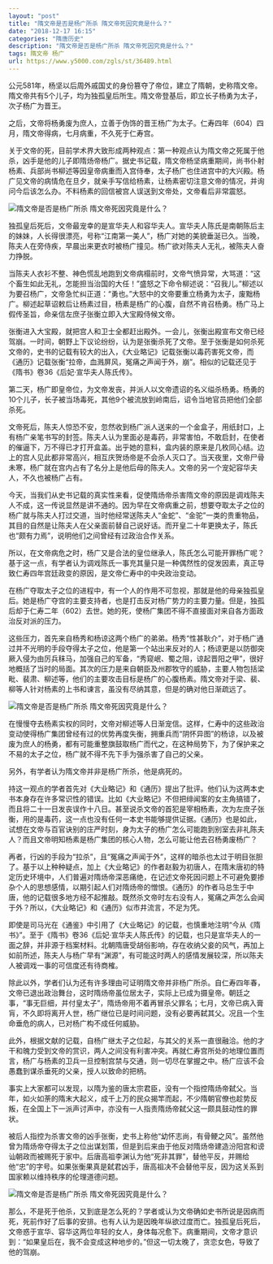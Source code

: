 ```yaml
---
layout: "post"
title: "隋文帝是否是杨广所杀 隋文帝死因究竟是什么？"
date: "2018-12-17 16:15"
categories: "隋唐历史"
description: "隋文帝是否是杨广所杀 隋文帝死因究竟是什么？"
tags: 隋文帝 杨广
url: https://www.y5000.com/zgls/st/36489.html
---
```






公元581年，杨坚以后周外戚国丈的身份篡夺了帝位，建立了隋朝，史称隋文帝。隋文帝共有5个儿子，均为独孤皇后所生。隋文帝登基后，即立长子杨勇为太子，次子杨广为晋王。

之后，文帝将杨勇废为庶人，立善于伪饰的晋王杨广为太子。仁寿四年（604）四月，隋文帝得病，七月病重，不久死于仁寿宫。

关于文帝的死，目前学术界大致形成两种观点：第一种观点认为隋文帝之死属于他杀，凶手是他的儿子即隋炀帝杨广。据史书记载，隋文帝杨坚病重期间，尚书仆射杨素、兵部尚书柳述等因皇帝病重而入宫侍奉，太子杨广也住进宫中的大兴殿。杨广见文帝的病情危在旦夕，就亲手写信给杨素，让杨素密切注意文帝的情况，并询问今后该怎么办。不料杨素的回信被宫人误送到文帝处，文帝看后非常震怒。

![隋文帝是否是杨广所杀
隋文帝死因究竟是什么？](https://img.y5000.com/uploads/allimg/181101/ae93f187c3480c928b319ac2c628e123.jpg)

独孤皇后死后，文帝最宠幸的是宣华夫人和容华夫人。宣华夫人陈氏是南朝陈后主的妹妹，人长得很漂亮，号称“江南第一美人”，杨广对她的美貌垂涎已久。当晚，陈夫人在旁侍疾，早晨出来更衣时被杨广撞见。杨广欲对陈夫人无礼，被陈夫人奋力挣脱。

当陈夫人衣衫不整、神色慌乱地跑到文帝病榻前时，文帝气愤异常，大骂道：“这个畜生如此无礼，怎能担当治国的大任！”盛怒之下命令柳述说：“召我儿。”柳述以为要召杨广，文帝急忙纠正道：“勇也。”大怒中的文帝要重立杨勇为太子，废黜杨广。柳述起草诏敕后让杨素过目，杨素是杨广的心腹，自然不肯召杨勇。杨广马上假传圣旨，命亲信左庶子张衡立即入大宝殿侍候文帝。

张衡进入大宝殿，就把宫人和卫士全都赶出殿外。一会儿，张衡出殿宣布文帝已经驾崩。一时间，朝野上下议论纷纷，认为是张衡杀死了文帝。至于张衡是如何杀死文帝的，史书的记载有较大的出入，《大业略记》记载张衡以毒药害死文帝，而《通历》记载张衡“拉帝，血溅屏风，冤痛之声闻于外，崩”。相似的记载还见于《隋书》卷36《后妃·宣华夫人陈氏传》。

第二天，杨广即皇帝位，为文帝发丧，并派人以文帝遗诏的名义缢杀杨勇。杨勇的10个儿子，长子被当场毒死，其他9个被流放到岭南后，诏令当地官员把他们全部杀死。

文帝死后，陈夫人惊恐不安，忽然收到杨广派人送来的一个金盒子，用纸封口，上有杨广亲笔书写的封签。陈夫人认为里面必是毒药，非常害怕，不敢启封，在使者的催逼下，万不得已才打开盒盖。出乎她的意料，盒内装的原来是几枚同心结。边上的宫人见此都非常高兴，相互庆贺炀帝是不会杀人灭口了。当天夜里，文帝尸骨未寒，杨广就在宫内占有了名分上是他后母的陈夫人。文帝的另一个宠妃容华夫人，不久也被杨广占有。

今天，当我们从史书记载的真实性来看，促使隋炀帝杀害隋文帝的原因是调戏陈夫人不成，这一传说显然是讲不通的。因为早在文帝病重之前，想要夺取太子之位的杨广就与陈夫人打过交道，当时他经常送陈夫人“金蛇”、“金驼”一类的贵重物品，其目的自然是让陈夫人在父亲面前替自己说好话。而开皇二十年更换太子，陈氏也“颇有力焉”，说明他们之间曾经有过政治合作关系。

所以，在文帝病危之时，杨广又是合法的皇位继承人，陈氏怎么可能开罪杨广呢？基于这一点，有学者认为调戏陈氏一事充其量只是一种偶然性的促发因素，真正导致仁寿四年宫廷政变的原因，是文帝仁寿中的中央政治变动。

在杨广夺取太子之位的进程中，有一个人的作用不可忽视，那就是他的母亲独孤皇后。她是杨广夺宫的主要支持者，也是打击反对杨广势力的主要力量。但是，独孤后却于仁寿二年（602）去世。她的死，使杨广集团不得不直接面对来自各方面政治反对派的压力。

这些压力，首先来自杨秀和杨谅这两个杨广的弟弟。杨秀“性甚耿介”，对于杨广通过并不光明的手段夺得太子之位，他是第一个站出来反对的人；杨谅更是以防御突厥入侵为由厉兵秣马，加强自己的军备，“秀窥岷、蜀之阻，谅起晋阳之甲”，很好地概括了当时的局面。其次的压力是来自朝臣及州郡牧守的威胁，主要人物包括梁毗、裴肃、柳述等，他们的主要攻击目标是杨广的心腹杨素。隋文帝对于梁、裴、柳等人针对杨素的上书和谏言，虽没有尽纳其意，但是的确对他日渐疏远了。

![隋文帝是否是杨广所杀
隋文帝死因究竟是什么？](https://img.y5000.com/uploads/allimg/181101/f07d3f22401ea4b2c619fe522fa71a9d.jpg)

在慢慢夺去杨素实权的同时，文帝对柳述等人日渐宠信。这样，仁寿中的这些政治变动使得杨广集团曾经有过的优势再度失衡，拥重兵而“阴怀异图”的杨谅，以及被废为庶人的杨勇，都有可能重整旗鼓取杨广而代之，在这种局势下，为了保护来之不易的太子之位，杨广就不得不先下手为强杀害了自己的父亲。

另外，有学者认为隋文帝并非是杨广所杀，他是病死的。

持这一观点的学者首先对《大业略记》和《通历》提出了批评。他们认为这两本史书本身存在许多常识性的错误。比如《大业略记》不但把绯闻案的女主角搞错了，而且将二十一日发丧误作十八日。甚至说杀文帝的首犯是宰相杨素，次为左庶子张衡，用的是毒药，这一点也没有任何一本史书能够提供证据。《通历》也是如此，试想在文帝与百官诀别的庄严时刻，身为太子的杨广怎么可能跑到别室去非礼陈夫人？而且文帝明知杨素是杨广集团的核心人物，怎么可能让他去召杨勇废杨广？

再者，行凶的手段为“拉杀”，且“冤痛之声闻于外”，这样的暗杀也太过于明目张胆了。基于以上种种疑点，加上《大业略记》的作者赵毅为初唐人，在隋末唐初的特定历史环境中，人们普遍对隋炀帝深恶痛绝，在记述文帝死因问题上不可避免要掺杂个人的思想感情，以期引起人们对隋炀帝的憎恨。《通历》的作者马总生于中唐，他的记载很多地方经不起推敲。既然杀文帝时左右没有人，冤痛之声怎么会闻于外？所以，《大业略记》和《通历》似市井流言，不足为凭。

即使是司马光在《通鉴》中引用了《大业略记》的记载，也慎重地注明“今从《隋书》”。至于《隋书》卷36《后妃·宣华夫人陈氏传》的记载，也只是宣华夫人的一面之辞，并非源于档案材料。北朝隋唐受胡俗影响，存在收纳父妾的风气，再加上如前所述，陈夫人与杨广早有“渊源”，有可能这时两人的感情发展较深，所以陈夫人被调戏一事的可信度还有待商榷。

除此以外，学者们认为还有许多理由可证明隋文帝并非杨广所杀。自仁寿四年春，文帝已退出政治舞台，这时隋炀帝虽位居太子，实际上已成为摄皇帝。朝廷之事，“事无巨细，并付皇太子”，隋炀帝用不着再冒杀父罪名；七月，文帝已病入膏肓，不久即将离开人世，杨广继位已是时间问题，没有必要再弑其父。况且一个生命垂危的病人，已对杨广构不成任何威胁。

此外，根据文献的记载，自杨广继太子之位起，与其父的关系一直很融洽。他的才干和魄力受到文帝的赏识，两人之间没有利害冲突。再就仁寿宫所处的地理位置而言，杨广与杨素的卫兵一旦控制宫禁与交通，则一切尽在掌握之中。杨广应该不会愚蠢到谋杀垂死的父亲，授人以致命的把柄。

事实上大家都可以发现，以隋为鉴的唐太宗君臣，没有一个指控隋炀帝弑父。当年，如火如荼的隋末大起义，成千上万的民众揭竿而起，不少隋朝官僚也趁势反叛，在全国上下一派声讨声中，亦没有一人指责隋炀帝弑父这一颇具鼓动性的罪状。

被后人指控为杀害文帝的凶手张衡，史书上称他“幼怀志尚，有骨鲠之风”。虽然他曾为隋炀帝夺得太子之位出谋划策，但是到后来由于他反对隋炀帝建造汾阳宫和谤讪朝政而被赐死于家中。后唐高祖李渊认为他“死非其罪”，替他平反，并赐给他“忠”的字号。如果张衡果真是弑君凶手，唐高祖决不会替他平反，因为这关系到国家赖以维持秩序的伦理道德问题。

![隋文帝是否是杨广所杀
隋文帝死因究竟是什么？](https://img.y5000.com/uploads/allimg/181101/c4d93539ac056bb3e4f68e5670f5e700.jpg)

那么，不是死于他杀，又到底是怎么死的？学者或认为文帝确如史书所说是因病而死，死前作好了后事的安排。也有人认为是因晚年纵欲过度而亡。独孤皇后死后，文帝惑于宣华、容华这两位年轻的女人，身体每况愈下。病重期间，文帝才意识到：“如果皇后在，我不会变成这种地步的。”但这一切太晚了，贪恋女色，导致了他的驾崩。
